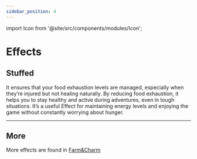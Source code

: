 ```yaml
---
sidebar_position: 4
---
```

import Icon from '@site/src/components/modules/Icon';



# Effects

## Stuffed
<Icon modId="bakery" imageId="stuffed.png" description="The stuffed Effect prevents you from getting too hungry too quickly." type="effect" />

It ensures that your food exhaustion levels are managed, especially when they’re injured but not healing naturally. By reducing food exhaustion, it helps you to stay healthy and active during adventures, even in tough situations. It’s a useful Effect for maintaining energy levels and enjoying the game without constantly worrying about hunger.

***

## More
More effects are found in [Farm&Charm](/docs/farmcharm/effects.md)